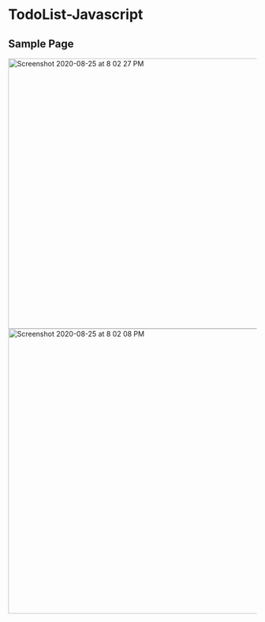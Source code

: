# TodoList-Javascript

Sample Page
----------

<img width="547" alt="Screenshot 2020-08-25 at 8 02 27 PM" src="https://user-images.githubusercontent.com/67738368/91187655-09e85180-e70e-11ea-9472-4b627968419c.png">
<img width="577" alt="Screenshot 2020-08-25 at 8 02 08 PM" src="https://user-images.githubusercontent.com/67738368/91187670-0ce34200-e70e-11ea-97d3-467baa1352a2.png">
